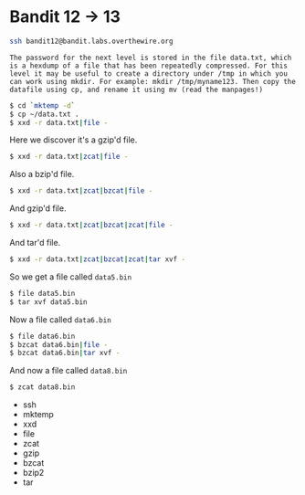 # Bandit 12 -> 13

```bash
ssh bandit12@bandit.labs.overthewire.org
```

```
The password for the next level is stored in the file data.txt, which is a hexdump of a file that has been repeatedly compressed. For this level it may be useful to create a directory under /tmp in which you can work using mkdir. For example: mkdir /tmp/myname123. Then copy the datafile using cp, and rename it using mv (read the manpages!)
```

```bash
$ cd `mktemp -d`
$ cp ~/data.txt .
$ xxd -r data.txt|file -
```

Here we discover it's a gzip'd file.

```bash
$ xxd -r data.txt|zcat|file -
```

Also a bzip'd file.

```bash
$ xxd -r data.txt|zcat|bzcat|file -
```

And gzip'd file.

```bash
$ xxd -r data.txt|zcat|bzcat|zcat|file -
```

And tar'd file.

```bash
$ xxd -r data.txt|zcat|bzcat|zcat|tar xvf -
```

So we get a file called `data5.bin`

```bash
$ file data5.bin
$ tar xvf data5.bin
```

Now a file called `data6.bin`

```bash
$ file data6.bin
$ bzcat data6.bin|file -
$ bzcat data6.bin|tar xvf -
```

And now a file called `data8.bin`

```bash
$ zcat data8.bin
```


* ssh
* mktemp
* xxd
* file
* zcat
* gzip
* bzcat
* bzip2
* tar

